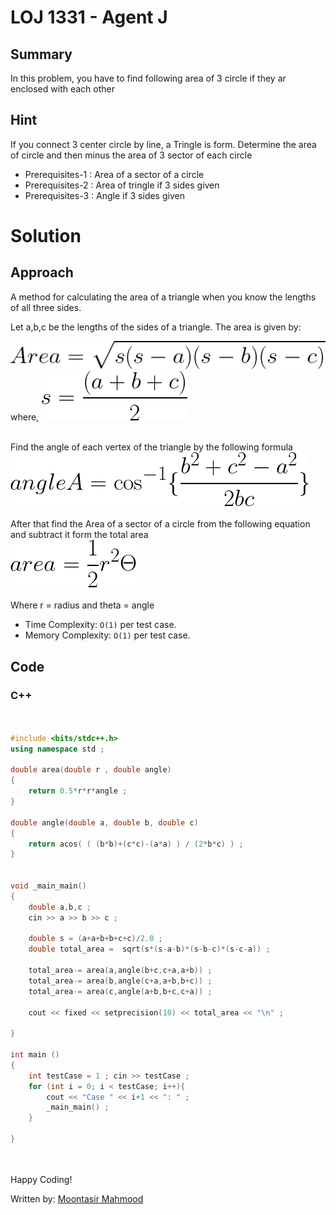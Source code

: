 # LOJ 1331 - Agent J

## Summary

In this problem, you have to find following area of 3 circle if they ar enclosed with each other 
## Hint

If you connect 3 center circle by line, a Tringle is form. Determine the area of circle and then minus the area of 3 sector of each circle

- Prerequisites-1 : Area of a sector of a circle
- Prerequisites-2 : Area of tringle if 3 sides given
- Prerequisites-3 : Angle if 3 sides given

# Solution
## Approach

A method for calculating the area of a triangle when you know the lengths of all three sides.

Let a,b,c be the lengths of the sides of a triangle. The area is given by:

<img src="eq1.png"> <br>
where,
<img src="eq2.png"> <br>
<br>

Find the angle of each vertex of the triangle by the following formula <br>
<img src="eq3.png"> <br>
<br>
After that find the Area of a sector of a circle from the following equation and subtract it form the total area <br>
<img src="eq4.png"> <br>
<br>
Where r = radius and theta = angle

- Time Complexity: `O(1)` per test case.
- Memory Complexity: `O(1)` per test case.

## Code
### C++

```cpp


#include <bits/stdc++.h>
using namespace std ;

double area(double r , double angle)
{
    return 0.5*r*r*angle ;
}

double angle(double a, double b, double c)
{
    return acos( ( (b*b)+(c*c)-(a*a) ) / (2*b*c) ) ;
}


void _main_main()
{
    double a,b,c ;
    cin >> a >> b >> c ;

    double s = (a+a+b+b+c+c)/2.0 ;
    double total_area =  sqrt(s*(s-a-b)*(s-b-c)*(s-c-a)) ;

    total_area-= area(a,angle(b+c,c+a,a+b)) ;
    total_area-= area(b,angle(c+a,a+b,b+c)) ;
    total_area-= area(c,angle(a+b,b+c,c+a)) ;

    cout << fixed << setprecision(10) << total_area << "\n" ;

}

int main ()
{
    int testCase = 1 ; cin >> testCase ;
    for (int i = 0; i < testCase; i++){
        cout << "Case " << i+1 << ": " ;
        _main_main() ;
    }
        
}




```

Happy Coding!

Written by: [Moontasir Mahmood](https://www.linkedin.com/in/munmud/)
